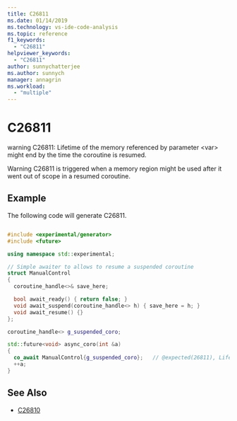 ```yaml
---
title: C26811
ms.date: 01/14/2019
ms.technology: vs-ide-code-analysis
ms.topic: reference
f1_keywords:
  - "C26811"
helpviewer_keywords:
  - "C26811"
author: sunnychatterjee
ms.author: sunnych
manager: annagrin
ms.workload:
  - "multiple"
---
```

# C26811
warning C26811: Lifetime of the memory referenced by parameter \<var> might end by the time the coroutine is resumed.

Warning C26811 is triggered when a memory region might be used after it went out of scope in a resumed coroutine.

## Example
 The following code will generate C26811.

```cpp

#include <experimental/generator>
#include <future>

using namespace std::experimental;

// Simple awaiter to allows to resume a suspended coroutine
struct ManualControl
{
  coroutine_handle<>& save_here;

  bool await_ready() { return false; }
  void await_suspend(coroutine_handle<> h) { save_here = h; }
  void await_resume() {}
};

coroutine_handle<> g_suspended_coro;

std::future<void> async_coro(int &a)
{
  co_await ManualControl{g_suspended_coro};   // @expected(26811), Lifetime of 'a' might end by the time this coroutine is resumed.
  ++a;
}
```

## See Also

- [C26810](../code-quality/c26810.md)
